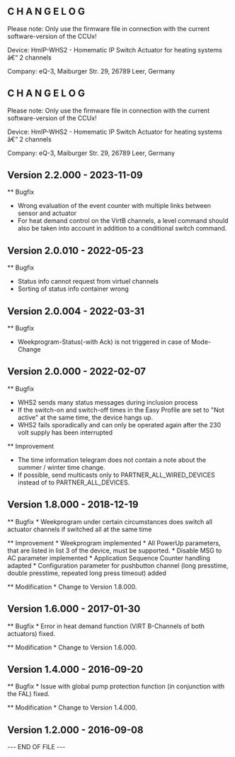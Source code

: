 ﻿C H A N G E L O G
-----------------

Please note: Only use the firmware file in connection with the current software-version of the CCUx!

Device:      HmIP-WHS2 - Homematic IP Switch Actuator for heating systems â€“ 2 channels

Company:     eQ-3, Maiburger Str. 29, 26789 Leer, Germany


C H A N G E L O G
-----------------

Please note: Only use the firmware file in connection with the current software-version of the CCUx!

Device:      HmIP-WHS2 - Homematic IP Switch Actuator for heating systems â€“ 2 channels

Company:     eQ-3, Maiburger Str. 29, 26789 Leer, Germany

Version 2.2.000 - 2023-11-09
--------------------------------------------------------------

** Bugfix
   * Wrong evaluation of the event counter with multiple links between sensor and actuator
   * For heat demand control on the VirtB channels, a level command should also be taken into account in addition to a conditional switch command.
   
Version 2.0.010 - 2022-05-23
--------------------------------------------------------------

** Bugfix
   * Status info cannot request from virtuel channels
   * Sorting of status info container wrong


Version 2.0.004 - 2022-03-31
--------------------------------------------------------------

** Bugfix
   * Weekprogram-Status(-with Ack) is not triggered in case of Mode-Change

Version 2.0.000 - 2022-02-07
--------------------------------------------------------------

** Bugfix
   * WHS2 sends many status messages during inclusion process
   * If the switch-on and switch-off times in the Easy Profile are set to "Not active" at the same time, the device hangs up.
   * WHS2 fails sporadically and can only be operated again after the 230 volt supply has been interrupted


** Improvement
   * The time information telegram does not contain a note about the summer / winter time change.
   * If possible, send multicasts only to PARTNER_ALL_WIRED_DEVICES instead of to PARTNER_ALL_DEVICES.


Version 1.8.000 - 2018-12-19
--------------------------------------------------------------

** Bugfix
	* Weekprogram under certain circumstances does switch all actuator channels if switched all at the same time 

** Improvement
	* Weekprogram implemented
	* All PowerUp parameters, that are listed in list 3 of the device, must be supported.
	* Disable MSG to AC parameter implemented
	* Application Sequence Counter handling adapted
	* Configuration parameter for pushbutton channel (long presstime, double presstime, repeated long press timeout) added
   
** Modification
	* Change to Version 1.8.000.

	
Version 1.6.000 - 2017-01-30
--------------------------------------------------------------

** Bugfix
	* Error in heat demand function (VIRT B-Channels of both actuators) fixed. 
   
** Modification
	* Change to Version 1.6.000.

	
Version 1.4.000 - 2016-09-20
--------------------------------------------------------------

** Bugfix
	* Issue with global pump protection function (in conjunction with the FAL) fixed.
   
** Modification
	* Change to Version 1.4.000.

Version 1.2.000 - 2016-09-08
--------------------------------------------------------------


--- END OF FILE ---
